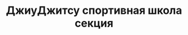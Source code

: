 ---
title: ДжиуДжитсу спортивная школа секция
address: '69001, г. Запорожье, ул. Поточная, 7'
tags:
  - Детско-юношеские спортивные школы
geometry:
  location:
    lat: 47.8447502
    lng: 35.1131802
  viewport:
    northeast:
      lat: 47.84625318029151
      lng: 35.1142414302915
    southwest:
      lat: 47.84355521970851
      lng: 35.1115434697085
name: 'вулиця Поточна, 7'
place_id: ChIJ1eOITitn3EARlCv-9Ilq16U

---